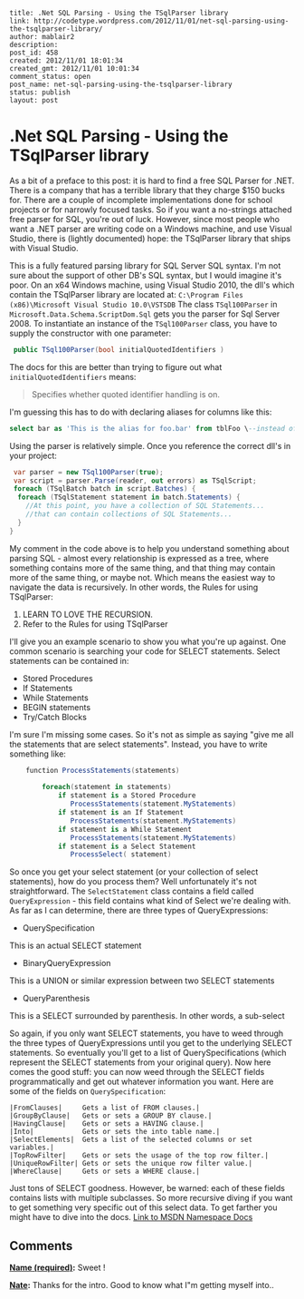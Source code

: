 ```
title: .Net SQL Parsing - Using the TSqlParser library
link: http://codetype.wordpress.com/2012/11/01/net-sql-parsing-using-the-tsqlparser-library/
author: mablair2
description: 
post_id: 458
created: 2012/11/01 18:01:34
created_gmt: 2012/11/01 10:01:34
comment_status: open
post_name: net-sql-parsing-using-the-tsqlparser-library
status: publish
layout: post
```

# .Net SQL Parsing - Using the TSqlParser library

As a bit of a preface to this post: it is hard to find a free SQL Parser for .NET. There is a company that has a terrible library that they charge $150 bucks for. There are a couple of incomplete implementations done for school projects or for narrowly focused tasks. So if you want a no-strings attached free parser for SQL, you're out of luck. However, since most people who want a .NET parser are writing code on a Windows machine, and use Visual Studio, there is (lightly documented) hope: the TSqlParser library that ships with Visual Studio. 

This is a fully featured parsing library for SQL Server SQL syntax. I'm not sure about the support of other DB's SQL syntax, but I would imagine it's poor. On an x64 Windows machine, using Visual Studio 2010, the dll's which contain the TSqlParser library are located at: `C:\Program Files (x86)\Microsoft Visual Studio 10.0\VSTSDB` The class `TSql100Parser` in `Microsoft.Data.Schema.ScriptDom.Sql` gets you the parser for Sql Server 2008. To instantiate an instance of the `TSql100Parser` class, you have to supply the constructor with one parameter: 

``` cs
 public TSql100Parser(bool initialQuotedIdentifiers ) 
```

 The docs for this are better than trying to figure out what `initialQuotedIdentifiers` means: 

> Specifies whether quoted identifier handling is on.

I'm guessing this has to do with declaring aliases for columns like this: 

``` sql
select bar as 'This is the alias for foo.bar' from tblFoo \--instead of like this: select bar as [This is the alias for foo.bar] from tblFoo 
```

 Using the parser is relatively simple. Once you reference the correct dll's in your project: 

``` cs
 var parser = new TSql100Parser(true); 
 var script = parser.Parse(reader, out errors) as TSqlScript; 
 foreach (TSqlBatch batch in script.Batches) { 
  foreach (TSqlStatement statement in batch.Statements) { 
    //At this point, you have a collection of SQL Statements... 
    //that can contain collections of SQL Statements... 
  } 
} 
```

 My comment in the code above is to help you understand something about parsing SQL - almost every relationship is expressed as a tree, where something contains more of the same thing, and that thing may contain more of the same thing, or maybe not. Which means the easiest way to navigate the data is recursively. In other words, the Rules for using TSqlParser: 

  1. LEARN TO LOVE THE RECURSION.
  2. Refer to the Rules for using TSqlParser

I'll give you an example scenario to show you what you're up against. One common scenario is searching your code for SELECT statements. Select statements can be contained in: 

  * Stored Procedures 
  * If Statements 
  * While Statements 
  * BEGIN statements 
  * Try/Catch Blocks 

I'm sure I'm missing some cases. So it's not as simple as saying "give me all the statements that are select statements". Instead, you have to write something like: 
    
``` cs
    function ProcessStatements(statements)
    
        foreach(statement in statements) 
            if statement is a Stored Procedure
               ProcessStatements(statement.MyStatements)
            if statement is an If Statement
               ProcessStatements(statement.MyStatements)
            if statement is a While Statement
               ProcessStatements(statement.MyStatements)
            if statement is a Select Statement
               ProcessSelect( statement)
```

So once you get your select statement (or your collection of select statements), how do you process them? Well unfortunately it's not straightforward. The `SelectStatement` class contains a field called `QueryExpression` \- this field contains what kind of Select we're dealing with. As far as I can determine, there are three types of QueryExpressions: 

  * QuerySpecification

This is an actual SELECT statement

  * BinaryQueryExpression

This is a UNION or similar expression between two SELECT statements

  * QueryParenthesis

This is a SELECT surrounded by parenthesis. In other words, a sub-select

So again, if you only want SELECT statements, you have to weed through the three types of QueryExpressions until you get to the underlying SELECT statements. So eventually you'll get to a list of QuerySpecifications (which represent the SELECT statements from your original query). Now here comes the good stuff: you can now weed through the SELECT fields programmatically and get out whatever information you want. Here are some of the fields on `QuerySpecification`: 
    
    |FromClauses|     Gets a list of FROM clauses.|
    |GroupByClause|   Gets or sets a GROUP BY clause.|
    |HavingClause|    Gets or sets a HAVING clause.|
    |Into|            Gets or sets the into table name.|
    |SelectElements|  Gets a list of the selected columns or set variables.|
    |TopRowFilter|    Gets or sets the usage of the top row filter.|
    |UniqueRowFilter| Gets or sets the unique row filter value.|
    |WhereClause|     Gets or sets a WHERE clause.|
    
Just tons of SELECT goodness. However, be warned: each of these fields contains lists with multiple subclasses. So more recursive diving if you want to get something very specific out of this select data. To get farther you might have to dive into the docs. [Link to MSDN Namespace Docs](http://msdn.microsoft.com/en-us/library/dd194286\(v=vs.90\).aspx)

## Comments

**[Name (required)](#110 "2013-10-18 04:10:17"):** Sweet !

**[Nate](#111 "2013-11-09 02:56:01"):** Thanks for the intro. Good to know what I"m getting myself into..

